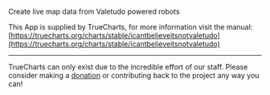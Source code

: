 Create live map data from Valetudo powered robots

This App is supplied by TrueCharts, for more information visit the manual: [https://truecharts.org/charts/stable/icantbelieveitsnotvaletudo](https://truecharts.org/charts/stable/icantbelieveitsnotvaletudo)

---

TrueCharts can only exist due to the incredible effort of our staff.
Please consider making a [donation](https://truecharts.org/sponsor) or contributing back to the project any way you can!
